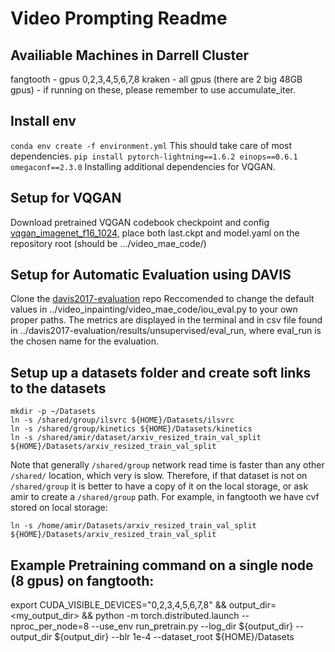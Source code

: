 # Video Prompting Readme

## Availiable Machines in Darrell Cluster
fangtooth - gpus 0,2,3,4,5,6,7,8
kraken - all gpus (there are 2 big 48GB gpus) - if running on these, please remember to use accumulate_iter.

## Install env 
``conda env create -f environment.yml``
This should take care of most dependencies.
``pip install pytorch-lightning==1.6.2 einops==0.6.1 omegaconf==2.3.0``
Installing additional dependencies for VQGAN. 

## Setup for VQGAN
Download pretrained VQGAN codebook checkpoint and config [vqgan_imagenet_f16_1024](https://heibox.uni-heidelberg.de/d/8088892a516d4e3baf92/?p=%2F), place both last.ckpt and model.yaml on the repository root (should be .../video_mae_code/)

## Setup for Automatic Evaluation using DAVIS
Clone the [davis2017-evaluation](https://github.com/davisvideochallenge/davis2017-evaluation) repo
Reccomended to change the default values in ../video_inpainting/video_mae_code/iou_eval.py to your own proper paths.
The metrics are displayed in the terminal and in csv file found in ../davis2017-evaluation/results/unsupervised/eval_run, where eval_run is the chosen name for the evaluation. 

## Setup up a datasets folder and create soft links to the datasets
```
mkdir -p ~/Datasets
ln -s /shared/group/ilsvrc ${HOME}/Datasets/ilsvrc
ln -s /shared/group/kinetics ${HOME}/Datasets/kinetics
ln -s /shared/amir/dataset/arxiv_resized_train_val_split ${HOME}/Datasets/arxiv_resized_train_val_split
```

Note that generally `/shared/group` network read time is faster than any other `/shared/` location, which very is slow. Therefore, if that dataset is not on `/shared/group` it is better to have a copy of it on the local storage, or ask amir to create a `/shared/group` path. For example, in fangtooth we have cvf stored on local storage:

`ln -s /home/amir/Datasets/arxiv_resized_train_val_split ${HOME}/Datasets/arxiv_resized_train_val_split`

## Example Pretraining command on a single node (8 gpus) on fangtooth:
export CUDA_VISIBLE_DEVICES="0,2,3,4,5,6,7,8" && output_dir=<my_output_dir> && python -m torch.distributed.launch --nproc_per_node=8 --use_env run_pretrain.py --log_dir ${output_dir}  --output_dir ${output_dir} --blr 1e-4 --dataset_root ${HOME}/Datasets
